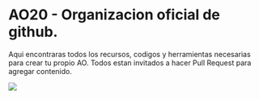 # AO20 - Organizacion oficial de github.
Aqui encontraras todos los recursos, codigos y herramientas necesarias para crear tu propio AO.
Todos estan invitados a hacer Pull Request para agregar contenido.

<img src="https://cdn.cloudflare.steamstatic.com/steam/apps/1956740/header.jpg"></img>

